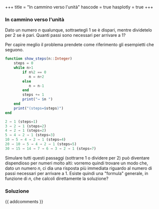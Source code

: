 +++
title = "In cammino verso l'unità"
hascode = true
hasplotly = true
+++

### In cammino verso l'unità
Dato un numero $n$ qualunque, sottraetegli 1 se è dispari, mentre dividetelo per 2 se è pari. Quanti passi sono necessari per arrivare a 1?

Per capire meglio il problema prendete come riferimento gli esempietti che seguono.
```julia
function show_steps(n::Integer)
    steps = 0
    while n>1
        if n%2 == 0
           n = n÷2
        else
           n = n-1
        end
        steps += 1
        print("→ $n ")
    end
    print("(steps=$steps)")
end

2 → 1 (steps=1)
3 → 2 → 1 (steps=2)
4 → 2 → 1 (steps=2)
5 → 4 → 2 → 1 (steps=3)
10 → 5 → 4 → 2 → 1 (steps=4)
20 → 10 → 5 → 4 → 2 → 1 (steps=5)
30 → 15 → 14 → 7 → 6 → 3 → 2 → 1 (steps=7)
```

<!-- ~~~
</body>
<body>

<label for="inputN">n:</label>
<input type="number" id="inputN" min="1">
<button onclick="calculate()">Calcola</button>
<div id="result"></div>
    
<script>
function S(n) {
    let steps = 0;
    let res = `${n} `;
    while (n > 1) {
        console.log(res);
        if (n % 2 === 0) {
            n = n / 2; // Divide by 2 if even
        } else {
            n = n - 1; // Subtract 1 if odd
        }
        steps++;
        res += `→ ${n} `;
    }
    res += ` (passi totali: ${steps})`;
    return res;
}

function calculate() {
    let n = parseInt(document.getElementById("inputN").value);
    let result = S(n);
    document.getElementById("result").innerText = `${result}`;
}
</script>
</body>
<body>

~~~

~~~
<br>
~~~ -->

Simulare tutti questi passaggi (sottrarre 1 o dividere per 2) può diventare dispendioso per numeri molto alti: vorremo quindi trovare un modo che, dato un numero $n$, ci dia una risposta più immediata riguardo al numero di passi necessari per arrivare a 1. Esiste quindi una "formula" generale, in funzione di $n$, che calcoli direttamente la soluzione?


### Soluzione


{{ addcomments }}